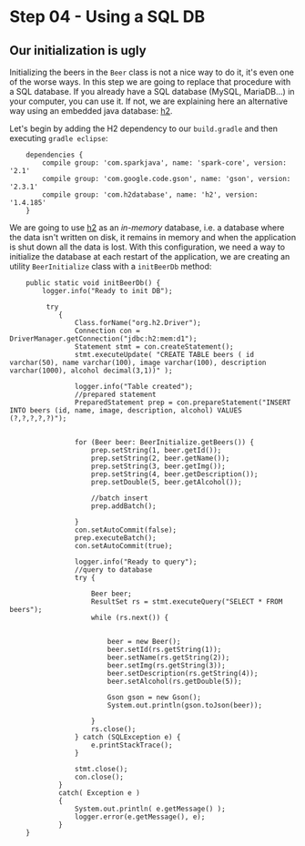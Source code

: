 # Step 04 - Using a SQL DB #

## Our initialization is ugly ##

Initializing the beers in the `Beer` class is not a nice way to do it, it's even one of the worse ways. In this step we are going to replace that procedure with a SQL database. If you already have a SQL database (MySQL, MariaDB...) in your computer, you can use it. If not, we are explaining here an alternative way using an embedded java database: [h2](http://www.h2database.com/).

Let's begin by adding the H2 dependency to our `build.gradle` and then executing `gradle eclipse`:


		dependencies {
		 	compile group: 'com.sparkjava', name: 'spark-core', version: '2.1'
		 	compile group: 'com.google.code.gson', name: 'gson', version: '2.3.1'
		 	compile group: 'com.h2database', name: 'h2', version: '1.4.185'
		}
		
We are going to use [h2](http://www.h2database.com/) as an *in-memory* database, i.e. a database where the data isn't written on disk, it remains in memory and when the application is shut down all the data is lost. With this configuration, we need a way to initialize the database at each restart of the application, we are creating an utility `BeerInitialize` class with a `initBeerDb` method:

		public static void initBeerDb() {
			logger.info("Ready to init DB");
			
			 try
		        {
		            Class.forName("org.h2.Driver");
		            Connection con = DriverManager.getConnection("jdbc:h2:mem:d1");
		            Statement stmt = con.createStatement();
		            stmt.executeUpdate( "CREATE TABLE beers ( id varchar(50), name varchar(100), image varchar(100), description varchar(1000), alcohol decimal(3,1))" );	 
		
		            logger.info("Table created");
		            //prepared statement
					PreparedStatement prep = con.prepareStatement("INSERT INTO beers (id, name, image, description, alcohol) VALUES (?,?,?,?,?)");
		 
					
		            for (Beer beer: BeerInitialize.getBeers()) {
		            	prep.setString(1, beer.getId());
		            	prep.setString(2, beer.getName());
		            	prep.setString(3, beer.getImg());
		            	prep.setString(4, beer.getDescription());
						prep.setDouble(5, beer.getAlcohol());
		 
						//batch insert
						prep.addBatch();
		            	
		            }
					con.setAutoCommit(false);
					prep.executeBatch();
					con.setAutoCommit(true);
		            
				    logger.info("Ready to query");
					//query to database
					try {
	
						Beer beer;
						ResultSet rs = stmt.executeQuery("SELECT * FROM beers");
						while (rs.next()) {
		 
	
							beer = new Beer();
							beer.setId(rs.getString(1));
							beer.setName(rs.getString(2));
							beer.setImg(rs.getString(3));
							beer.setDescription(rs.getString(4));
							beer.setAlcohol(rs.getDouble(5));
	
				        	Gson gson = new Gson();
				        	System.out.println(gson.toJson(beer));  
				        					
						}
						rs.close();
					} catch (SQLException e) {
						e.printStackTrace();
					}
					
		            stmt.close();
		            con.close();
		        }
		        catch( Exception e )
		        {
		            System.out.println( e.getMessage() );
		            logger.error(e.getMessage(), e);
		        }
		}	 	
		
		